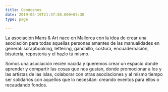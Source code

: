 ```yaml
---
title: Conócenos
date: 2019-04-19T21:37:58.000+05:30
type: page

---
```

La asociación Mans & Art nace en Mallorca con la idea de crear una asociación para todas aquellas personas amantes de las manualidades en general: scrapbooking, lettering, ganchillo, costura, encuadernación, bisutería, repostería y el hazlo tú mismo.

Somos una asociación recién nacida y queremos crear un espacio donde aprender y compartir las cosas que nos gustan, donde promocionar a los y las artistas de las islas, colaborar con otras asociaciones y al mismo tiempo ser solidarios con aquellos que lo necesitan: creando eventos para ellos o recaudando fondos.